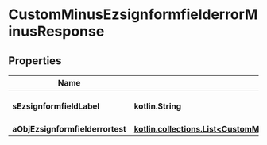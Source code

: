 
# CustomMinusEzsignformfielderrorMinusResponse

## Properties
Name | Type | Description | Notes
------------ | ------------- | ------------- | -------------
**sEzsignformfieldLabel** | **kotlin.String** | The Label for the Ezsignformfield | 
**aObjEzsignformfielderrortest** | [**kotlin.collections.List&lt;CustomMinusEzsignformfielderrortestMinusResponse&gt;**](CustomMinusEzsignformfielderrortestMinusResponse.md) |  | 



